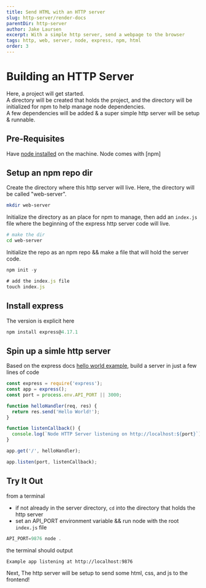 ```yaml
---
title: Send HTML with an HTTP server
slug: http-server/render-docs
parentDir: http-server
author: Jake Laursen
excerpt: With a simple http server, send a webpage to the browser
tags: http, web, server, node, express, npm, html
order: 3
---
```


# Building an HTTP Server

Here, a project will get started.  
A directory will be created that holds the project, and the directory will be initialized for npm to help manage node dependencies.  
A few dependencies will be added & a super simple http server will be setup & runnable.

## Pre-Requisites

Have [node installed](https://nodejs.org/en/download/) on the machine. Node comes with [npm]

## Setup an npm repo dir

Create the directory where this http server will live. Here, the directory will be called "web-server".

```bash
mkdir web-server
```

Initialize the directory as an place for npm to manage, then add an `index.js` file where the beginning of the express http server code will live.

```bash
# make the dir
cd web-server
```

Initialize the repo as an npm repo && make a file that will hold the server code.

```javascript
npm init -y

# add the index.js file
touch index.js
```

## Install express

The version is explicit here

```javascript
npm install express@4.17.1
```

## Spin up a simle http server

Based on the express docs [hello world example](https://expressjs.com/en/starter/hello-world.html), build a server in just a few lines of code

```javascript
const express = require('express');
const app = express();
const port = process.env.API_PORT || 3000;

function helloHandler(req, res) {
  return res.send('Hello World!');
}

function listenCallback() {
  console.log(`Node HTTP Server listening on http://localhost:${port}`);
}

app.get('/', helloHandler);

app.listen(port, listenCallback);
```

## Try It Out

from a terminal

- if not already in the server directory, `cd` into the directory that holds the http server
- set an API_PORT environment variable && run node with the root `index.js` file

```javascript
API_PORT=9876 node .
```

the terminal should output

```bash
Example app listening at http://localhost:9876
```

Next, The http server will be setup to send some html, css, and js to the frontend!
